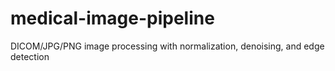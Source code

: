 # medical-image-pipeline
DICOM/JPG/PNG image processing with normalization, denoising, and edge detection
